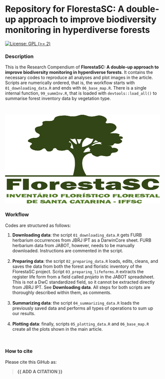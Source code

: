 
<!-- README.md is generated from README.Rmd. Please edit that file -->

# Repository for FlorestaSC: A double-up approach to improve biodiversity monitoring in hyperdiverse forests

<!-- badges: start -->

[![License: GPL (\>=
2)](https://img.shields.io/badge/License-GPL%20%28%3E%3D%202%29-blue.svg)](https://choosealicense.com/licenses/gpl-2.0/)

<!-- badges: end -->

### Description

This is the Research Compendium of **FlorestaSC: A double-up approach to
improve biodiversity monitoring in hyperdiverse forests**. It contains
the necessary codes to reproduce all analyses and plot images in the
article. Scripts are numerically ordered, that is, the workflow starts
with `01_downloading_data.R` and ends with `06_base_map.R`. There is a
single internal function, `99_summInv.R`, that is loaded with
`devtools::load_all()` to summarise forest inventory data by vegetation
type.

<br />

[<img src="Floresta1-cropped.svg" width="698" height="288"
alt="For more information about the project, click on the image!" />](https://en.floresta.sc.gov.br/)

### Workflow

Codes are structured as follows:

1.  **Downloading data**: the script `01_downloading_data.R` gets FURB
    herbarium occurrences from JBRJ IPT as a DarwinCore sheet. FURB
    herbarium data from JABOT, however, needs to be manually downloaded.
    Instructions are commented in the script. <br /> <br />
2.  **Preparing data**: the script `02_preparing_data.R` loads, edits,
    cleans, and saves the data from both the forest and floristic
    inventory of the FlorestaSC project. Script
    `03_preparing_lifeforms.R` extracts the register life form from a
    field called *projeto* in the JABOT spreadsheet. This is not a DwC
    standardized field, so it cannot be extracted directly from JBRJ
    IPT. See **Downloading data**. All steps for both scripts are
    thoroughly described within them, as comments. <br /> <br />
3.  **Summarizing data**: the script `04_summarizing_data.R` loads the
    previously saved data and performs all types of operations to sum up
    our results. <br /> <br />
4.  **Plotting data**: finally, scripts `05_plotting_data.R` and
    `06_base_map.R` create all the plots shown in the main article.

<br />

### How to cite

Please cite this GiHub as:

> **{{ ADD A CITATION }}**

<br />
